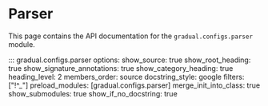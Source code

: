 # Parser

This page contains the API documentation for the `gradual.configs.parser` module.

::: gradual.configs.parser
    options:
        show_source: true
        show_root_heading: true
        show_signature_annotations: true
        show_category_heading: true
        heading_level: 2
        members_order: source
        docstring_style: google
        filters: ["!^_"]
        preload_modules: [gradual.configs.parser]
        merge_init_into_class: true
        show_submodules: true
        show_if_no_docstring: true
